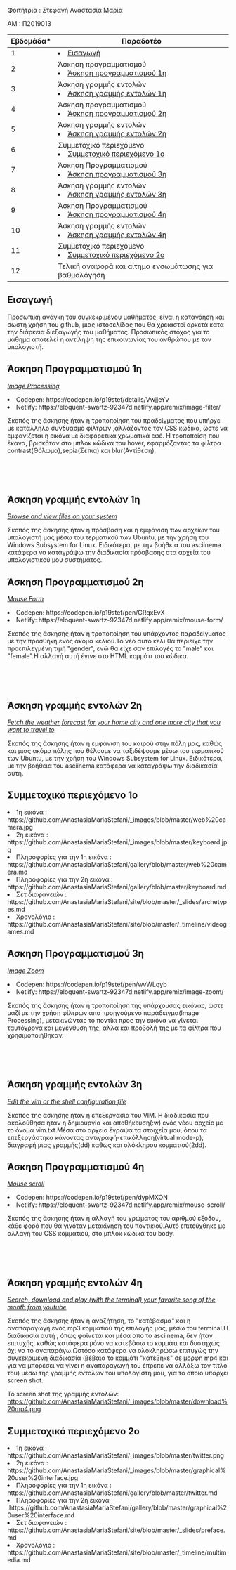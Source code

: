 Φοιτήτρια : Στεφανή Αναστασία Μαρία

ΑΜ : Π2019013

Εβδομάδα* | Παραδοτέο |
| --- | --- |
| 1 | <li><a href="#Εισαγωγή"></span> <span class="toctext">Εισαγωγή</span></a> |
| 2 | Άσκηση προγραμματισμού  <li><a href="#Άσκηση προγραμματισμού 1η"></span> <span class="toctext">Άσκηση προγραμματισμού 1η</span></a> |  
| 3 | Άσκηση γραμμής εντολών <li><a href="#Άσκηση γραμμής εντολών 1η"></span> <span class="toctext">Άσκηση γραμμής εντολών 1η</span></a>|
| 4 | Άσκηση προγραμματισμού <li><a href="#Άσκηση προγραμματισμού 2η"></span> <span class="toctext">Άσκηση προγραμματισμού 2η</span></a> |
| 5 | Άσκηση γραμμής εντολών <li><a href="#Άσκηση γραμμής εντολών 2η"></span> <span class="toctext">Άσκηση γραμμής εντολών 2η</span></a>|
| 6 | Συμμετοχικό περιεχόμενο <li><a href="#Συμμετοχικό περιεχόμενο 1o"></span> <span class="toctext">Συμμετοχικό περιεχόμενο 1o</span></a> |
| 7 | Άσκηση Προγραμματισμού <li><a href="#Άσκηση προγραμματισμού 3η"></span> <span class="toctext">Άσκηση προγραμματισμού 3η</span></a> |
| 8 | Άσκηση γραμμής εντολών <li><a href="#Άσκηση γραμμής εντολών 3η"></span> <span class="toctext">Άσκηση γραμμής εντολών 3η</span></a>|
| 9 | Άσκηση Προγραμματισμού <li><a href="#Άσκηση προγραμματισμού 4η"></span> <span class="toctext">Άσκηση προγραμματισμού 4η</span></a>|
| 10 | Άσκηση γραμμής εντολών <li><a href="#Άσκηση γραμμής εντολών 4η"></span> <span class="toctext">Άσκηση γραμμής εντολών 4η</span></a>|
| 11 | Συμμετοχικό περιεχόμενο <li><a href="#Συμμετοχικό περιεχόμενο 2o"></span> <span class="toctext">Συμμετοχικό περιεχόμενο 2o</span></a>|
| 12 | Τελική αναφορά και αίτημα ενσωμάτωσης για βαθμολόγηση |

<h2><span id="Εισαγωγή">Εισαγωγή</span></h2>

   Προσωπική ανάγκη του συγκεκριμένου μαθήματος, είναι η κατανόηση και σωστή χρήση του github, μιας ιστοσελίδας που θα χρειαστεί αρκετά κατα την διάρκεια διεξαγωγής του μαθήματος.
   Προσωπικός στόχος για το μάθημα αποτελεί η αντίληψη της επικοινωνίας του ανθρώπου με τον υπολογιστή.
   
  <h2><span id="Άσκηση Προγραμματισμού 1η">Άσκηση Προγραμματισμού 1η</span></h2>
  
  <i><a href="https://github.com/AnastasiaMariaStefani/site/blob/master/_remix/image-filter.md" title="Image Processing">Image Processing</a></i>
  <li>Codepen: https://codepen.io/p19stef/details/VwjjeYv
  <li>Netlify: https://eloquent-swartz-92347d.netlify.app/remix/image-filter/
  
  Σκοπός της άσκησης ήταν η τροποποίηση του πραδείγματος που υπήρχε με κατάλληλο συνδυασμό φίλτρων ,αλλάζοντας τον CSS κώδικα, ώστε να εμφανίζεται η εικόνα με διαφορετικά χρωματικά εφέ. Η τροποποίση που έκανα, βρισκόταν στο μπλοκ κώδικα του hover, εφαρμόζοντας τα φίλτρα contrast(Θόλωμα),sepia(Σέπια) και blur(Αντίθεση).  
  
  <br>
  <p align="center"
  <img scr="https://github.com/AnastasiaMariaStefani/hci/blob/2019013/134445087_1168659193537502_7696653287786108737_n.gif" height=300 width=600>
  <p/><br>
  
  
  <h2><span id="Άσκηση γραμμής εντολών 1η">Άσκηση γραμμής εντολών 1η</span></h2>
  
  <i><a href="https://asciinema.org/a/368359" title="Browse and view files on your system">Browse and view files on your system</a></i>
  
  Σκοπός της άσκησης ήταν η πρόσβαση και η εμφάνιση των αρχείων του υπολογιστή μας μέσω του τερματικού των Ubuntu, με την χρήση του Windows Subsystem for Linux. Ειδικότερα, με την βοήθεια του asciinema κατάφερα να καταγράψω την διαδικασία πρόσβασης στα αρχεία του υπολογιστικού μου συστήματος.
  
  <h2><span id="Άσκηση Προγραμματισμού 2η">Άσκηση Προγραμματισμού 2η</span></h2>
  
  <i><a href="https://github.com/AnastasiaMariaStefani/site/blob/master/_remix/mouse-form.md" title="Mouse Form">Mouse Form</a></i>
  <li>Codepen: https://codepen.io/p19stef/pen/GRqxEvX
  <li>Netlify: https://eloquent-swartz-92347d.netlify.app/remix/mouse-form/
  
  Σκοπός της άσκησης ήταν η τροποποίηση του υπάρχοντος παραδείγματος με την προσθήκη ενός ακόμα κελιού.Το νέο αυτό κελί θα περιείχε την προεπιλεγμένη τιμή "gender", ενώ θα είχε σαν επιλογές το "male" και "female".Η αλλαγή αυτή έγινε στο HTML κομμάτι του κώδικα.
  
  <br>
  <p align="center"
  <img scr="https://github.com/AnastasiaMariaStefani/hci/blob/2019013/138045814_964938930704987_3956027523723912732_n.png" height=300 width=600>
  <p/><br>
  
  
  <h2><span id="Άσκηση γραμμής εντολών 2η">Άσκηση γραμμής εντολών 2η</span></h2>
  
  <i><a href="https://asciinema.org/a/371311" title="Fetch the weather forecast for your home city and one more city that you want to travel to">Fetch the weather forecast for your home city and one more city that you want to travel to</a></i>
  
   Σκοπός της άσκησης ήταν η εμφάνιση του καιρού στην πόλη μας, καθώς και μιας ακόμα πόλης που θέλουμε να ταξιδέψουμε μέσω του τερματικού των Ubuntu, με την χρήση του Windows Subsystem for Linux. Ειδικότερα, με την βοήθεια του asciinema κατάφερα να καταγράψω την διαδικασία αυτή.
  
  <h2><span id="Συμμετοχικό περιεχόμενο 1o">Συμμετοχικό περιεχόμενο 1o</span></h2>
    <li>1η εικόνα : https://github.com/AnastasiaMariaStefani/_images/blob/master/web%20camera.jpg
    <li>2η εικόνα : https://github.com/AnastasiaMariaStefani/_images/blob/master/keyboard.jpg
    <li>Πληροφορίες για την 1η εικόνα : https://github.com/AnastasiaMariaStefani/gallery/blob/master/web%20camera.md
    <li>Πληροφορίες για την 2η εικόνα : https://github.com/AnastasiaMariaStefani/gallery/blob/master/keyboard.md
    <li>Σετ διαφανειών : https://github.com/AnastasiaMariaStefani/site/blob/master/_slides/archetypes.md
    <li>Χρονολόγιο : https://github.com/AnastasiaMariaStefani/site/blob/master/_timeline/videogames.md
       
 <h2><span id="Άσκηση Προγραμματισμού 3η">Άσκηση Προγραμματισμού 3η</span></h2>
  
  <i><a href="https://github.com/AnastasiaMariaStefani/site/blob/master/_remix/image-zoom.md" title="Image Zoom">Image Zoom</a></i>
  <li>Codepen: https://codepen.io/p19stef/pen/wvWLqyb
  <li>Netlify: https://eloquent-swartz-92347d.netlify.app/remix/image-zoom/
  
  Σκοπός της άσκησης ήταν η τροποποίηση της υπάρχουσας εικόνας, ώστε μαζί με την χρήση φίλτρων απο προηγούμενο παράδειγμα(Image Processing), μετακινώντας το ποντίκι προς την εικόνα να γίνεται ταυτόχρονα και μεγένθυση της, αλλα και προβολή της με τα φίλτρα που χρησιμοποιήθηκαν.
  
  <br>
  <p align="center"
  <img scr="https://github.com/AnastasiaMariaStefani/hci/blob/2019013/136965173_124691466142695_3633832682540685499_n.gif" height=300 width=600>
  <p/><br>
  
  
  
  <h2><span id="Άσκηση γραμμής εντολών 3η">Άσκηση γραμμής εντολών 3η</span></h2>
  
  <i><a href="https://asciinema.org/a/378018" title="Edit the vim or the shell configuration file">Edit the vim or the shell configuration file</a></i>
  
  Σκοπός της άσκησης ήταν η επεξεργασία του VIM. Η διαδικασία που ακολούθησα ηταν η δημιουργία και αποθήκευση(:w) ενός νέου αρχείο με το όνομα vim.txt.Μέσα στο αρχείο έγραψα τα στοιχεία μου, όπου τα επεξεργάστηκα κάνοντας αντιγραφή-επικόλληση(virtual mode-p), διαγραφή μιας γραμμής(dd) καθως και ολόκληρου κομματιού(2dd). 
  
  <h2><span id="Άσκηση Προγραμματισμού 4η">Άσκηση Προγραμματισμού 4η</span></h2>
  
  <i><a href="https://github.com/AnastasiaMariaStefani/site/blob/master/_remix/mouse-scroll.md" title="Mouse scroll">Mouse scroll</a></i>
  <li>Codepen: https://codepen.io/p19stef/pen/dypMXON
  <li>Netlify: https://eloquent-swartz-92347d.netlify.app/remix/mouse-scroll/
   
   Σκοπός της άσκησης ήταν η αλλαγή του χρώματος του αριθμού εξόδου, κάθε φορά που θα γινόταν μετακίνηση του ποντικιού.Αυτό επιτεύχθηκε με αλλαγή του CSS κομματιού, στο μπλοκ κώδικα του body.
   
  <br>
  <p align="center"
  <img scr="https://github.com/AnastasiaMariaStefani/hci/blob/2019013/136508439_1919777698160626_144247460316167488_n.png" height=300 width=600>
  <p/><br>
   
   
   <h2><span id="Άσκηση γραμμής εντολών 4η">Άσκηση γραμμής εντολών 4η</span></h2>
   
   <i><a href="https://asciinema.org/a/383563" title="Search, download and play (with the terminal) your favorite song of the month from youtube">Search, download and play (with the terminal) your favorite song of the month from youtube</a></i>
  
  Σκοπός της άσκησης ήταν η αναζήτηση, το "κατέβασμα" και η αναπαραγωγή ενός mp3 κομματιού της επιλογής μας, μέσω του terminal.Η διαδικασία αυτή , όπως φαίνεται και μέσα απο το asciinema, δεν ήταν επιτυχής, καθώς κατάφερα μόνο να κατεβάσω το κομμάτι και δυστηχώς όχι να το αναπαράγω.Ωστόσο κατάφερα να ολοκληρώσω επιτυχώς την συγκεκριμένη διαδικασία (βέβαια το κομμάτι "κατέβηκε" σε μορφη mp4 και για να μπορέσει να γίνει η αναπαραγωγή του έπρεπε να αλλάξω τον τίτλο του) μέσω της γραμμής εντολών του υπολογιστή μου, για το οποίο υπάρχει screen shot.
  
  Το screen shot της γραμμής εντολών: https://github.com/AnastasiaMariaStefani/_images/blob/master/download%20mp4.png
  
   
   <h2><span id="Συμμετοχικό περιεχόμενο 2o">Συμμετοχικό περιεχόμενο 2o</span></h2>
    <li>1η εικόνα : https://github.com/AnastasiaMariaStefani/_images/blob/master/twitter.png
    <li>2η εικόνα : https://github.com/AnastasiaMariaStefani/_images/blob/master/graphical%20user%20interface.jpg
    <li>Πληροφορίες για την 1η εικόνα : https://github.com/AnastasiaMariaStefani/gallery/blob/master/twitter.md
    <li>Πληροφορίες για την 2η εικόνα :https://github.com/AnastasiaMariaStefani/gallery/blob/master/graphical%20user%20interface.md
    <li>Σετ διαφανειών : https://github.com/AnastasiaMariaStefani/site/blob/master/_slides/preface.md
    <li>Χρονολόγιο : https://github.com/AnastasiaMariaStefani/site/blob/master/_timeline/multimedia.md
